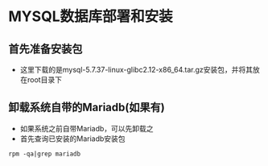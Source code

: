 # MYSQL数据库部署和安装

## 首先准备安装包

- 这里下载的是mysql-5.7.37-linux-glibc2.12-x86_64.tar.gz安装包，并将其放在root目录下

## 卸载系统自带的Mariadb(如果有)

- 如果系统之前自带Mariadb，可以先卸载之
- 首先查询已安装的Mariadb安装包

```
rpm -qa|grep mariadb
```